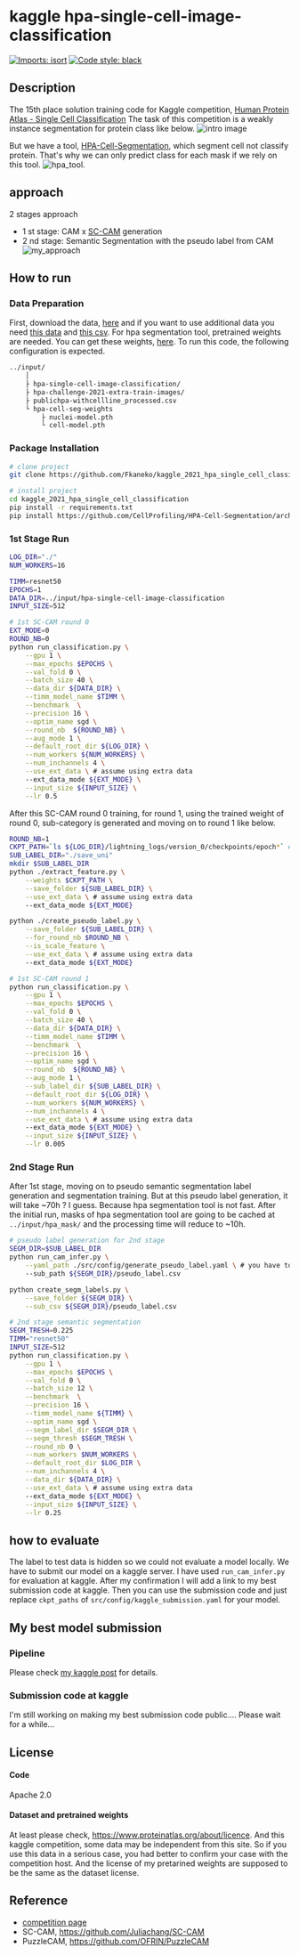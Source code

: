 # kaggle hpa-single-cell-image-classification
[![Imports: isort](https://img.shields.io/badge/%20imports-isort-%231674b1?style=flat&labelColor=ef8336)](https://pycqa.github.io/isort/)
[![Code style: black](https://img.shields.io/badge/code%20style-black-000000.svg)](https://github.com/psf/black)


## Description
The 15th place solution training code for Kaggle competition, [Human Protein Atlas - Single Cell Classification](https://www.kaggle.com/c/hpa-single-cell-image-classification)
The task of this competition is a weakly instance segmentation for protein class like below.
![intro image](./images/hpa_intro.png)

But we have a tool, [HPA-Cell-Segmentation](https://github.com/CellProfiling/HPA-Cell-Segmentation), which segment cell not classify protein. That's why we can only predict class for each mask if we rely on this tool.
![hpa_tool](./images/hpa_segmenatation_tool.png).


## approach
2 stages approach

- 1 st stage: CAM x [SC-CAM](https://arxiv.org/abs/2008.01183) generation
- 2 nd stage: Semantic Segmentation with the pseudo label from CAM
![my_approach](./images/hpa_my_approach.png)


## How to run
### Data Preparation
First, download the data, [here](https://www.kaggle.com/c/hpa-single-cell-image-classification/data)
and if you want to use additional data you need [this data](https://www.kaggle.com/philculliton/hpa-challenge-2021-extra-train-images) and [this csv](https://www.kaggle.com/sai11fkaneko/hpa-extra-data-info).
For hpa segmentation tool, pretrained weights are needed. You can get these weights, [here](https://github.com/CellProfiling/HPA-Cell-Segmentation).
To run this code, the following configuration is expected.
```bash
../input/
    │
    ├ hpa-single-cell-image-classification/
    ├ hpa-challenge-2021-extra-train-images/
    ├ publichpa-withcellline_processed.csv
    └ hpa-cell-seg-weights
        ├ nuclei-model.pth
        └ cell-model.pth
```
### Package Installation
```bash
# clone project
git clone https://github.com/Fkaneko/kaggle_2021_hpa_single_cell_classification

# install project
cd kaggle_2021_hpa_single_cell_classification
pip install -r requirements.txt
pip install https://github.com/CellProfiling/HPA-Cell-Segmentation/archive/master.zip
 ```

### 1st Stage Run
```bash
LOG_DIR="./"
NUM_WORKERS=16

TIMM=resnet50
EPOCHS=1
DATA_DIR=../input/hpa-single-cell-image-classification
INPUT_SIZE=512

# 1st SC-CAM round 0
EXT_MODE=0
ROUND_NB=0
python run_classification.py \
    --gpu 1 \
    --max_epochs $EPOCHS \
    --val_fold 0 \
    --batch_size 40 \
    --data_dir ${DATA_DIR} \
    --timm_model_name $TIMM \
    --benchmark  \
    --precision 16 \
    --optim_name sgd \
    --round_nb  ${ROUND_NB} \
    --aug_mode 1 \
    --default_root_dir ${LOG_DIR} \
    --num_workers ${NUM_WORKERS} \
    --num_inchannels 4 \
    --use_ext_data \ # assume using extra data
    --ext_data_mode ${EXT_MODE} \
    --input_size ${INPUT_SIZE} \
    --lr 0.5
```
After this SC-CAM round 0 training, for round 1, using the trained weight of round 0,
sub-category is generated and moving on to round 1 like below.
```bash
ROUND_NB=1
CKPT_PATH=`ls ${LOG_DIR}/lightning_logs/version_0/checkpoints/epoch*` # need to change
SUB_LABEL_DIR="./save_uni"
mkdir $SUB_LABEL_DIR
python ./extract_feature.py \
    --weights $CKPT_PATH \
    --save_folder ${SUB_LABEL_DIR} \
    --use_ext_data \ # assume using extra data
    --ext_data_mode ${EXT_MODE}

python ./create_pseudo_label.py \
    --save_folder ${SUB_LABEL_DIR} \
    --for_round_nb $ROUND_NB \
    --is_scale_feature \
    --use_ext_data \ # assume using extra data
    --ext_data_mode ${EXT_MODE}

# 1st SC-CAM round 1
python run_classification.py \
    --gpu 1 \
    --max_epochs $EPOCHS \
    --val_fold 0 \
    --batch_size 40 \
    --data_dir ${DATA_DIR} \
    --timm_model_name $TIMM \
    --benchmark  \
    --precision 16 \
    --optim_name sgd \
    --round_nb  ${ROUND_NB} \
    --aug_mode 1 \
    --sub_label_dir ${SUB_LABEL_DIR} \
    --default_root_dir ${LOG_DIR} \
    --num_workers ${NUM_WORKERS} \
    --num_inchannels 4 \
    --use_ext_data \ # assume using extra data
    --ext_data_mode ${EXT_MODE} \
    --input_size ${INPUT_SIZE} \
    --lr 0.005
```

### 2nd Stage Run
After 1st stage,  moving on to pseudo semantic segmentation label generation and segmentation training.
But at this pseudo label generation, it will take ~70h ? I guess.
Because hpa segmentation tool is not fast. After the initial run, masks of hpa segmentation tool
 are going to be cached at `../input/hpa_mask/` and the processing time will reduce to ~10h.

```bash
# pseudo label generation for 2nd stage
SEGM_DIR=$SUB_LABEL_DIR
python run_cam_infer.py \
    --yaml_path ./src/config/generate_pseudo_label.yaml \ # you have to change `ckpt_paths` at this yaml
    --sub_path ${SEGM_DIR}/pseudo_label.csv

python create_segm_labels.py \
    --save_folder ${SEGM_DIR} \
    --sub_csv ${SEGM_DIR}/pseudo_label.csv

# 2nd stage semantic segmentation
SEGM_TRESH=0.225
TIMM="resnet50"
INPUT_SIZE=512
python run_classification.py \
    --gpu 1 \
    --max_epochs $EPOCHS \
    --val_fold 0 \
    --batch_size 12 \
    --benchmark  \
    --precision 16 \
    --timm_model_name ${TIMM} \
    --optim_name sgd \
    --segm_label_dir $SEGM_DIR \
    --segm_thresh $SEGM_TRESH \
    --round_nb 0 \
    --num_workers $NUM_WORKERS \
    --default_root_dir $LOG_DIR \
    --num_inchannels 4 \
    --data_dir ${DATA_DIR} \
    --use_ext_data \ # assume using extra data
    --ext_data_mode ${EXT_MODE} \
    --input_size ${INPUT_SIZE} \
    --lr 0.25
```
## how to evaluate
The label to test data is hidden so we could not evaluate a model locally.
We have to submit our model on a kaggle server.
I have used `run_cam_infer.py` for evaluation at kaggle.
After my confirmation I will add a link to my best submission code at kaggle.
Then you can use the submission code and just replace `ckpt_paths` of `src/config/kaggle_submission.yaml` for your model.

<!-- Here, I made a link to my best submission. -->
<!-- When evaluating your model, please change `ckpt_paths` of `src/config/kaggle_submission.yaml` -->

## My best model submission
### Pipeline
Please check [my kaggle post](https://www.kaggle.com/c/hpa-single-cell-image-classification/discussion/239035) for details.

### Submission code at kaggle
I'm still working on making my best submission code public.... Please wait for a while...

<!-- This is my kaggle submission and got, mAP 0.518, 15th place on this competition. -->


## License
#### Code
Apache 2.0

#### Dataset and pretrained weights
At least please check, https://www.proteinatlas.org/about/licence.
And this kaggle competition, some data may be independent from this site.
So if you use this data in a serious case, you had better to confirm your case with the competition host.
And the license of my pretarined weights are supposed to be the same as the dataset license.


## Reference
* [competition page](https://www.kaggle.com/c/hpa-single-cell-image-classification)
* SC-CAM,  https://github.com/Juliachang/SC-CAM
* PuzzleCAM, https://github.com/OFRIN/PuzzleCAM
